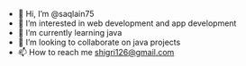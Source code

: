 - 👋 Hi, I’m @saqlain75
- 👀 I’m interested in web development and app development 
- 🌱 I’m currently learning java
- 💞️ I’m looking to collaborate on java projects
- 📫 How to reach me shigri126@gmail.com

<!---
saqlain75/saqlain75 is a ✨ special ✨ repository because its `README.md` (this file) appears on your GitHub profile.
You can click the Preview link to take a look at your changes.
--->
